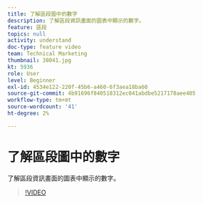 ```yaml
---
title: 了解區段圖中的數字
description: 了解區段資訊畫面的圖表中顯示的數字。
feature: 區段
topics: null
activity: understand
doc-type: feature video
team: Technical Marketing
thumbnail: 38041.jpg
kt: 5936
role: User
level: Beginner
exl-id: 4534e122-220f-45b6-a460-6f3aea18ba60
source-git-commit: 4b91696f840518312ec041abdbe5217178aee405
workflow-type: tm+mt
source-wordcount: '41'
ht-degree: 2%

---
```


# 了解區段圖中的數字

了解區段資訊畫面的圖表中顯示的數字。

>[!VIDEO](https://video.tv.adobe.com/v/38041/?quality=12&learn=on)
